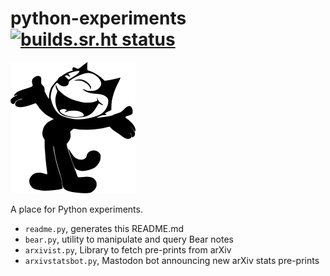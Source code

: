 
# python-experiments [![builds.sr.ht status](https://builds.sr.ht/~ruivieira/python-experiments.svg)](https://builds.sr.ht/~ruivieira/python-experiments?)

![snake](docs/felix.png)

A place for Python experiments.

* `readme.py`, generates this README.md
* `bear.py`, utility to manipulate and query Bear notes
* `arxivist.py`, Library to fetch pre-prints from arXiv
* `arxivstatsbot.py`, Mastodon bot announcing new arXiv stats pre-prints
